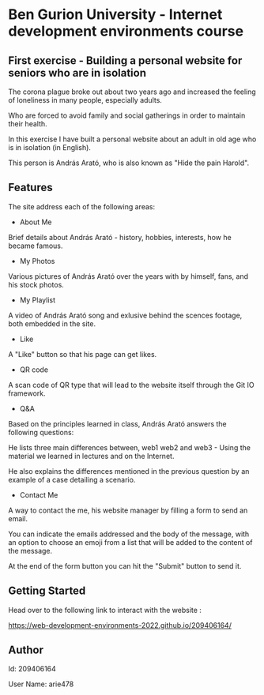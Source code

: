 # Ben Gurion University - Internet development environments course
## First exercise - Building a personal website for seniors who are in isolation

The corona plague broke out about two years ago and increased the feeling of loneliness in many people, especially adults.

Who are forced to avoid family and social gatherings in order to maintain their health.

In this exercise I have built a personal website about an adult in old age who is in isolation (in English).

This person is András Arató, who is also known as "Hide the pain Harold".

## Features

The site address each of the following areas:


- About Me 

Brief details about András Arató - history, hobbies, interests, how he became famous.

- My Photos

Various pictures of András Arató over the years with by himself, fans, and his stock photos. 

- My Playlist

A video of András Arató song and exlusive behind the scences footage, both embedded in the site.

- Like

A "Like" button so that his page can get likes.

- QR code

A scan code of QR type that will lead to the website itself through the Git IO framework.

- Q&A

Based on the principles learned in class, András Arató answers the following questions:

He lists three main differences between, web1 web2 and web3 - Using the material we learned in lectures and on the Internet.

He also explains the differences mentioned in the previous question by an example of a case detailing a scenario.

- Contact Me

A way to contact the me, his website manager by filling a form to send an email.

You can indicate the emails addressed and the body of the message, with an option to choose an emoji from a list that will be added to the content of the message.

At the end of the form button you can hit the "Submit" button to send it.

## Getting Started

Head over to the following link to interact with the website :

https://web-development-environments-2022.github.io/209406164/


## Author

Id: 209406164

User Name: arie478

